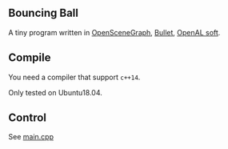 ## Bouncing Ball
A tiny program written in [OpenSceneGraph](https://github.com/openscenegraph/OpenSceneGraph), [Bullet](https://github.com/bulletphysics/bullet3), [OpenAL soft](https://github.com/kcat/openal-soft).

## Compile
You need a compiler that support `c++14`.

Only tested on Ubuntu18.04.

## Control
See [main.cpp](https://github.com/dedowsdi/bouncingball/blob/master/src/main.cpp#L110)
